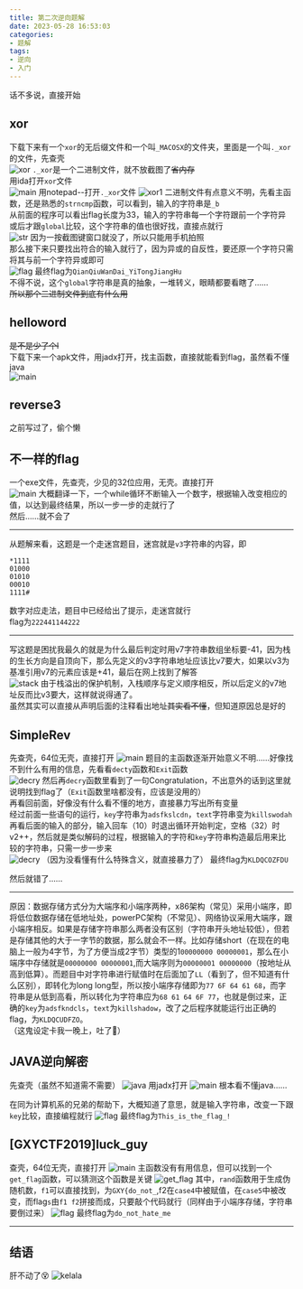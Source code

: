 ```yaml
---
title: 第二次逆向题解
date: 2023-05-28 16:53:03
categories: 
- 题解
tags:
- 逆向
- 入门
---
```

话不多说，直接开始  

## xor

下载下来有一个`xor`的无后缀文件和一个叫`_MACOSX`的文件夹，里面是一个叫`._xor`的文件，先查壳  
![xor](./%E7%AC%AC%E4%BA%8C%E6%AC%A1%E9%80%86%E5%90%91%E9%A2%98%E8%A7%A3/xor.png)
`._xor`是一个二进制文件，就不放截图了~~省内存~~  
用ida打开`xor`文件  
![main](./%E7%AC%AC%E4%BA%8C%E6%AC%A1%E9%80%86%E5%90%91%E9%A2%98%E8%A7%A3/main.png)
用notepad--打开`._xor`文件
![xor1](./%E7%AC%AC%E4%BA%8C%E6%AC%A1%E9%80%86%E5%90%91%E9%A2%98%E8%A7%A3/xor1.png)
二进制文件有点意义不明，先看主函数，还是熟悉的`strncmp`函数，可以看到，输入的字符串是`_b`  
从前面的程序可以看出flag长度为33，输入的字符串每一个字符跟前一个字符异或后才跟`global`比较，这个字符串的值也很好找，直接点就行  
![str](./%E7%AC%AC%E4%BA%8C%E6%AC%A1%E9%80%86%E5%90%91%E9%A2%98%E8%A7%A3/str.jpg)
因为一按截图键窗口就没了，所以只能用手机拍照  
那么接下来只要找出符合的输入就行了，因为异或的自反性，要还原一个字符只需将其与前一个字符异或即可  
![flag](./%E7%AC%AC%E4%BA%8C%E6%AC%A1%E9%80%86%E5%90%91%E9%A2%98%E8%A7%A3/flag.png)
最终flag为`QianQiuWanDai_YiTongJiangHu`  
不得不说，这个`global`字符串是真的抽象，一堆转义，眼睛都要看瞎了……  
~~所以那个二进制文件到底有什么用~~  

## helloword

~~是不是少了个l~~  
下载下来一个apk文件，用jadx打开，找主函数，直接就能看到flag，虽然看不懂java  
![main](./%E7%AC%AC%E4%BA%8C%E6%AC%A1%E9%80%86%E5%90%91%E9%A2%98%E8%A7%A3/helloword.png)

## reverse3

之前写过了，偷个懒

## 不一样的flag

一个exe文件，先查壳，少见的32位应用，无壳。直接打开  
![main](./%E7%AC%AC%E4%BA%8C%E6%AC%A1%E9%80%86%E5%90%91%E9%A2%98%E8%A7%A3/de.main.png)
大概翻译一下，一个while循环不断输入一个数字，根据输入改变相应的值，以达到最终结果，所以一步一步的走就行了  
然后……就不会了

---

从题解来看，这题是一个走迷宫题目，迷宫就是`v3`字符串的内容，即

```text
*1111
01000
01010
00010
1111#
```

数字对应走法，题目中已经给出了提示，走迷宫就行  
flag为`222441144222`  

---

写这题是困扰我最久的就是为什么最后判定时用v7字符串数组坐标要-41，因为栈的生长方向是自顶向下，那么先定义的v3字符串地址应该比v7要大，如果以v3为基准引用v7的元素应该是+41，最后在网上找到了解答  
![stack](./%E7%AC%AC%E4%BA%8C%E6%AC%A1%E9%80%86%E5%90%91%E9%A2%98%E8%A7%A3/stack.png)
由于栈溢出的保护机制，入栈顺序与定义顺序相反，所以后定义的v7地址反而比v3要大，这样就说得通了。  
虽然其实可以直接从声明后面的注释看出地址~~其实看不懂~~，但知道原因总是好的

## SimpleRev

先查壳，64位无壳，直接打开
![main](./%E7%AC%AC%E4%BA%8C%E6%AC%A1%E9%80%86%E5%90%91%E9%A2%98%E8%A7%A3/simplemain.png)
题目的主函数逐渐开始意义不明……好像找不到什么有用的信息，先看看`decty`函数和`Exit`函数  
![decry](./%E7%AC%AC%E4%BA%8C%E6%AC%A1%E9%80%86%E5%90%91%E9%A2%98%E8%A7%A3/decry.png)
然后再`decry`函数里看到了一句Congratulation，不出意外的话到这里就说明找到flag了（`Exit`函数里啥都没有，应该是没用的）  
再看回前面，好像没有什么看不懂的地方，直接暴力写出所有变量  
经过前面一些语句的运行，`key`字符串为`adsfkslcdn`，`text`字符串变为`killswodah`  
再看后面的输入的部分，输入回车（10）时退出循环开始判定，空格（32）时v2++，然后就是类似解码的过程，根据输入的字符和`key`字符串构造最后用来比较的字符串，只需一步一步来  
![decry](./%E7%AC%AC%E4%BA%8C%E6%AC%A1%E9%80%86%E5%90%91%E9%A2%98%E8%A7%A3/decryc.png)
（因为没看懂有什么特殊含义，就直接暴力了）
最终flag为`KLDQCOZFDU`  

然后就错了……

---

原因：数据存储方式分为大端序和小端序两种，x86架构（常见）采用小端序，即将低位数据存储在低地址处，powerPC架构（不常见）、网络协议采用大端序，跟小端序相反。如果是存储字符串那么两者没有区别（字符串开头地址较低），但若是存储其他的大于一字节的数据，那么就会不一样。比如存储short（在现在的电脑上一般为4字节，为了方便当成2字节）类型的1`00000000 00000001`，那么在小端序中存储就是`00000000 00000001`,而大端序则为`00000001 00000000`（按地址从高到低算）。而题目中对字符串进行赋值时在后面加了`LL`（看到了，但不知道有什么区别），即转化为long long型，所以按小端序存储即为`77 6F 64 61 68`，而字符串是从低到高看，所以转化为字符串应为`68 61 64 6F 77`，也就是倒过来，正确的`key`为`adsfkndcls`，`text`为`killshadow`，改了之后程序就能运行出正确的flag，为`KLDQCUDFZO`。  
（这鬼设定卡我一晚上，吐了🤮）  

## JAVA逆向解密

先查壳（虽然不知道需不需要）
![java](./%E7%AC%AC%E4%BA%8C%E6%AC%A1%E9%80%86%E5%90%91%E9%A2%98%E8%A7%A3/java.png)
用jadx打开
![main](./%E7%AC%AC%E4%BA%8C%E6%AC%A1%E9%80%86%E5%90%91%E9%A2%98%E8%A7%A3/javamain.png)
根本看不懂java……  

在同为计算机系的兄弟的帮助下，大概知道了意思，就是输入字符串，改变一下跟`key`比较，直接编程就行
![flag](./%E7%AC%AC%E4%BA%8C%E6%AC%A1%E9%80%86%E5%90%91%E9%A2%98%E8%A7%A3/javaflag.png)
最终flag为`This_is_the_flag_!`  

## [GXYCTF2019]luck_guy

查壳，64位无壳，直接打开
![main](./%E7%AC%AC%E4%BA%8C%E6%AC%A1%E9%80%86%E5%90%91%E9%A2%98%E8%A7%A3/luckymain.png)
主函数没有有用信息，但可以找到一个`get_flag`函数，可以猜测这个函数是关键
![get_flag](./%E7%AC%AC%E4%BA%8C%E6%AC%A1%E9%80%86%E5%90%91%E9%A2%98%E8%A7%A3/getflag.png)
其中，`rand`函数用于生成伪随机数，`f1`可以直接找到，为`GXY{do_not_`,f2在`case4`中被赋值，在`case5`中被改变，而flag`s`由`f1 f2`拼接而成，只要敲个代码就行（同样由于小端序存储，字符串要倒过来）
![flag](./%E7%AC%AC%E4%BA%8C%E6%AC%A1%E9%80%86%E5%90%91%E9%A2%98%E8%A7%A3/lucflag.png "其实是照着网上敲的，python早忘的差不多了")
最终flag为`do_not_hate_me`

---

## 结语

肝不动了😵
![kelala](./%E7%AC%AC%E4%BA%8C%E6%AC%A1%E9%80%86%E5%90%91%E9%A2%98%E8%A7%A3/kelala.jpg)
